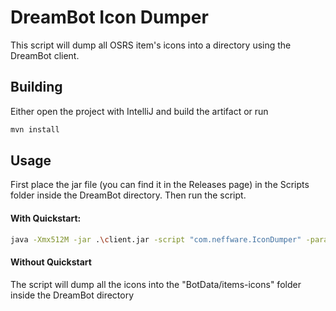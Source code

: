 # DreamBot Icon Dumper

This script will dump all OSRS item's icons into a directory using the DreamBot client.

## Building

Either open the project with IntelliJ and build the artifact or run

```bash
mvn install
```

## Usage

First place the jar file (you can find it in the Releases page) in the Scripts folder inside the DreamBot directory. Then run the script.

#### With Quickstart:

```bash
java -Xmx512M -jar .\client.jar -script "com.neffware.IconDumper" -params "/target/directory"
```

#### Without Quickstart

The script will dump all the icons into the "BotData/items-icons" folder inside the DreamBot directory
